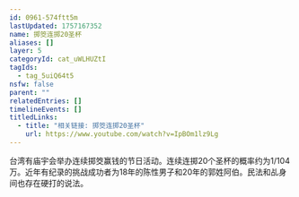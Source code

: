 ```yaml
---
id: 0961-574ftt5m
lastUpdated: 1757167352
name: 掷筊连掷20圣杯
aliases: []
layer: 5
categoryId: cat_uWLHUZtI
tagIds:
  - tag_5uiQ64t5
nsfw: false
parent: ""
relatedEntries: []
timelineEvents: []
titledLinks:
  - title: "相关链接: 掷筊连掷20圣杯"
    url: https://www.youtube.com/watch?v=IpBOm1lz9Lg
---
```


台湾有庙宇会举办连续掷筊赢钱的节日活动。连续连掷20个圣杯的概率约为1/104万。近年有纪录的挑战成功者为18年的陈性男子和20年的郭姓阿伯。民法和乩身间也存在硬打的说法。